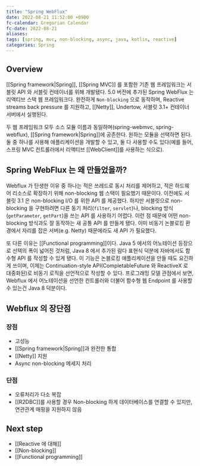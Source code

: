 ```yaml
---
title: "Spring WebFlux"
date: 2022-08-21 11:52:00 +0900
fc-calendar: Gregorian Calendar
fc-date: 2022-08-21
aliases: 
tags: [spring, mvc, non-blocking, async, java, kotlin, reactive]
categories: Spring
---
```


## Overview

[[Spring framework|Spring]], [[Spring MVC]] 를 포함한 기존 웹 프레임워크는 서블릿 API 와 서블릿 컨테이너를 위해 개발됐다. 5.0 버전에 추가된 Spring WebFlux 는 리액티브 스택 웹 프레임워크다. 완전하게 `Non-blocking` 으로 동작하며, Reactive streams back pressure 를 지원하고, [[Netty]], Undertow, 서블릿 3.1+ 컨테이너 서버에서 실행된다.

두 웹 프레임워크 모두 소스 모듈 이름과 동일하며(spring-webmvc, spring-webflux), [[Spring framework|Spring]]에 공존한다. 원하는 모듈을 선택하면 된다. 둘 중 하나를 사용해 애플리케이션을 개발할 수 있고, 둘 다 사용할 수도 있다(예를 들어, 스프링 MVC 컨트롤러에서 리액티브 [[WebClient]]를 사용하는 식으로).

## Spring WebFlux 는 왜 만들었을까?

Webflux 가 탄생한 이유 중 하나는 적은 쓰레드로 동시 처리를 제어하고, 적은 하드웨어 리소스로 확장하기 위해 non-blocking 웹 스택이 필요했기 때문이다. 이전에도 서블릿 3.1 은 non-blocking I/O 를 위한 API 를 제공했다. 하지만 서블릿으로 non-blocking 을 구현하려면 다른 동기 처리(`filter`, `servlet`)나, blocking 방식(`getParameter`, `getPart`)을 쓰는 API 를 사용하기 어렵다. 이런 점 때문에 어떤 non-blocking 방식과도 잘 동작하는 새 공통 API 를 만들게 됐다. 이미 비동기 논블로킹 환경에서 자리를 잡은 서버(e.g. Netty) 때문에라도 새 API 가 필요했다.

또 다른 이유는 [[Functional programming]]이다. Java 5 에서의 어노테이션 등장으로 선택의 폭이 넓어진 것처럼, Java 8 에서 추가된 람다 표현식 덕분에 자바에서도 함수형 API 를 작성할 수 있게 됐다. 이 기능은 논블로킹 애플리케이션을 만들 때도 요긴하게 쓰이며, 이제는 Continuation-style API(CompletableFuture 와 ReactiveX 로 대중화된)로 비동기 로직을 선언적으로 작성할 수 있다. 프로그래밍 모델 관점에서 보면, Webflux 에서 어노테이션을 선언한 컨트롤러와 더불어 함수형 웹 Endpoint 를 사용할 수 있는건 Java 8 덕분이다.

## Webflux 의 장단점

### 장점

- 고성능
- [[Spring framework|Spring]]과 완전한 통합
- [[Netty]] 지원
- Async non-blocking 메세지 처리

### 단점

- 오류처리가 다소 복잡
- [[R2DBC]]를 사용할 경우 Non-blocking 하게 데이터베이스를 연결할 수 있지만, 연관관계 매핑을 지원하지 않음

## Next step

- [[Reactive 에 대해]]
- [[Non-blocking]]
- [[Functional programming]]
